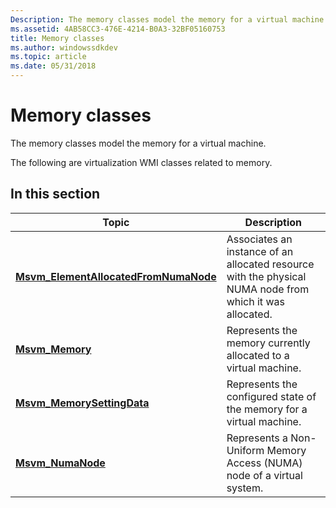 ```yaml
---
Description: The memory classes model the memory for a virtual machine.
ms.assetid: 4AB58CC3-476E-4214-B0A3-32BF05160753
title: Memory classes
ms.author: windowssdkdev
ms.topic: article
ms.date: 05/31/2018
---
```


# Memory classes

The memory classes model the memory for a virtual machine.

The following are virtualization WMI classes related to memory.

## In this section



| Topic                                                                                      | Description                                                                                                         |
|--------------------------------------------------------------------------------------------|---------------------------------------------------------------------------------------------------------------------|
| [**Msvm\_ElementAllocatedFromNumaNode**](msvm-elementallocatedfromnumanode.md)<br/> | Associates an instance of an allocated resource with the physical NUMA node from which it was allocated.<br/> |
| [**Msvm\_Memory**](msvm-memory.md)<br/>                                             | Represents the memory currently allocated to a virtual machine.<br/>                                          |
| [**Msvm\_MemorySettingData**](msvm-memorysettingdata.md)<br/>                       | Represents the configured state of the memory for a virtual machine.<br/>                                     |
| [**Msvm\_NumaNode**](msvm-numanode.md)<br/>                                         | Represents a Non-Uniform Memory Access (NUMA) node of a virtual system.<br/>                                  |



 

 

 





